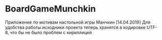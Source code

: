 # BoardGameMunchkin 
Приложение по мотивам настольной игры Манчкин
[14.04.2019] Для удобства работы исходники проекта теперь хранятся в кодировке UTF-8, что бы не было проблем с кириллицей

